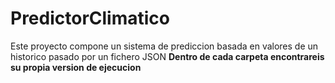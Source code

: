 # PredictorClimatico
 Este proyecto compone un sistema de prediccion basada en valores de un historico pasado por un fichero JSON 
**Dentro de cada carpeta encontrareis su propia version de ejecucion**
